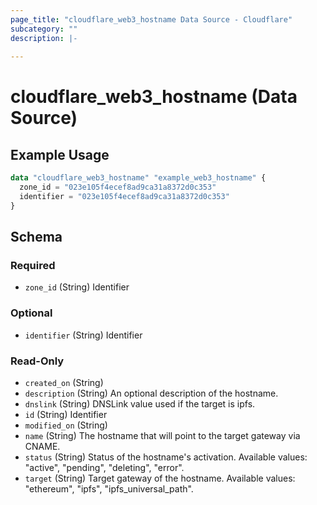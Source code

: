 ```yaml
---
page_title: "cloudflare_web3_hostname Data Source - Cloudflare"
subcategory: ""
description: |-
  
---
```


# cloudflare_web3_hostname (Data Source)



## Example Usage

```terraform
data "cloudflare_web3_hostname" "example_web3_hostname" {
  zone_id = "023e105f4ecef8ad9ca31a8372d0c353"
  identifier = "023e105f4ecef8ad9ca31a8372d0c353"
}
```

<!-- schema generated by tfplugindocs -->
## Schema

### Required

- `zone_id` (String) Identifier

### Optional

- `identifier` (String) Identifier

### Read-Only

- `created_on` (String)
- `description` (String) An optional description of the hostname.
- `dnslink` (String) DNSLink value used if the target is ipfs.
- `id` (String) Identifier
- `modified_on` (String)
- `name` (String) The hostname that will point to the target gateway via CNAME.
- `status` (String) Status of the hostname's activation.
Available values: "active", "pending", "deleting", "error".
- `target` (String) Target gateway of the hostname.
Available values: "ethereum", "ipfs", "ipfs_universal_path".


